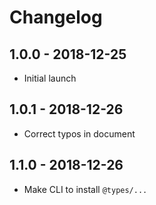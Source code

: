 # Changelog

## 1.0.0 - 2018-12-25
- Initial launch

## 1.0.1 - 2018-12-26
- Correct typos in document

## 1.1.0 - 2018-12-26
- Make CLI to install `@types/...`
